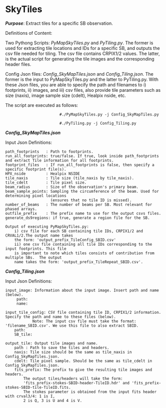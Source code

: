 # SkyTiles

***Purpose***: Extract tiles for a specific SB observation.

Definitions of Content: 

Two Pythong Scripts: *PyMapSkyTiles.py* and *PyTiling.py*. The former is used for extracting tile locations and IDs for a specific SB, and outputs the csv file needed for tiling. The csv file contains CRPIX1/2 values. The latter, is the actual script for generating the tile images and the corresponding header files.   

Config Json files: *Config_SkyMapTiles.json* and *Config_Tiling.json*. The former is the input to PyMapSkyTiles.py and the latter to PyTiling.py. With these Json files, you are able to specify the path and filenames to i) footprints, ii) images, and iii) csv files, also provide tile parameters such as size (naxis), image sample size (cdelt), Healpix nside, etc.   

The script are executed as follows:
	
	
							#./PyMapSkyTiles.py -j Config_SkyMapTiles.py
							
							#./PyTiling.py -j Config_Tiling.py
							
***Config_SkyMapTiles.json*** 

Input Json Definitions:

	path_footprints   : Path to footprints.
    run_all_footprints: true/false. If true, look inside path_footprints and extract Tile information for all footprints. 
    footprint_files   : If run_all_footprints is false, then specify a specific footprint file(s). 
    HPX_nside         : Healpix NSIDE 
    tile_naxis        : Tile size (tile_naxis by tile_naxis).
    tile_cdelt        : Tile pixel size.
    beam_radius       : Size of the observation's primary beam.
    beam_sample_points: Sampling the circumference of the beam. Used for determining pixel locations 
	                    (ensures that no tile ID is missed).
    number_of_beams   : The number of beams per SB. Most relevant for phased arrays. 
    outfile_prefix    : The prefix name to use for the output csvs files.
    generate_ds9regions: if true, generate a region file for the SB.
     
	Output of executing PyMapSkyTiles.py: 
		i) csv file for each SB containing tile IDs, CRPIX1/2 and CRVAL1/2.The output name takes 
		the form: 'output_prefix_TileConfig_SBID.csv'
        ii) one csv file containing all tile IDs corresponding to the input footprints. This file 
		is important to note which tiles consists of contribution from multiple SBs.  The output 
		name takes the form: 'output_prefix_TileRepeat_SBID.csv'.
									  

***Config_Tiling.json***

Input Json Definitions:

	input_image: Information about the input image. Insert path and name (below).
         path: 
         name: 
		 
    input_tile_config: CSV file containing tile ID, CRPIX1/2 information. Specify the path and name to these files (below). 
	            Note: The input csv file must take the format: 'filename_SBID.csv'. We use this file to also extract SBID. 
        path:
        SB_tile:
   
    output_tile: Output tile images and name. 
        path : Path to save the tiles and headers.
        naxis: Tile size should be the same as tile_naxis in Config_SkyMapTiles.json.
        cdelt: Tile pixel sample. Should be the same as tile_cdelt in Config_SkyMapTiles.json.
        fits_prefix: The prefix to give the resulting tile images and headers.         
			The output tiles/headers will take the form: 
			'fits_prefix-stokes-SBID-header-TileID.hdr' and 'fits_prefix-stokes-SBID-tile-TileID.fits.     
			The stokes parameter is obtained from the input fits header with crval3/4: 1 is I, 
			2 is Q, 3 is U and 4 is V.
					 
					 

